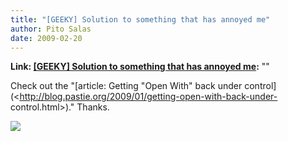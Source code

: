 ```yaml
---
title: "[GEEKY] Solution to something that has annoyed me"
author: Pito Salas
date: 2009-02-20
---
```


**Link: [[GEEKY] Solution to something that has annoyed me](None):** ""

Check out the "[article: Getting "Open With" back under
control](<http://blog.pastie.org/2009/01/getting-open-with-back-under-
control.html>)." Thanks.

![](https://i0.wp.com/img.zemanta.com/pixy.gif?w=584)


